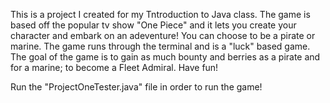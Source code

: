 This is a project I created for my Tntroduction to Java class. The game is based off the popular tv show "One Piece" and it lets you create your character and embark on an adeventure! You can choose to be a pirate or marine.
The game runs through the terminal and is a "luck" based game. The goal of the game is to gain as much bounty and berries as a pirate and for a marine; to become a Fleet Admiral. Have fun!

Run the "ProjectOneTester.java" file in order to run the game! 
